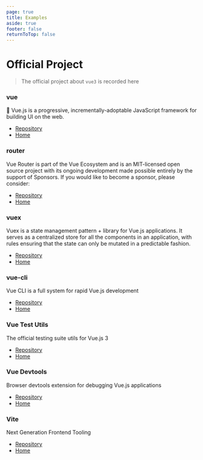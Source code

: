 ```yaml
---
page: true
title: Examples
aside: true
footer: false
returnToTop: false
---
```

# Official Project
> The official project about `vue3` is recorded here
### vue
🖖 Vue.js is a progressive, incrementally-adoptable JavaScript framework for building UI on the web.
- [Repository](https://github.com/vuejs/core) 
- [Home](https://vuejs.org/)

### router
Vue Router is part of the Vue Ecosystem and is an MIT-licensed open source project with its ongoing development made possible entirely by the support of Sponsors. If you would like to become a sponsor, please consider:
- [Repository](https://github.com/vuejs/router) 
- [Home](https://router.vuejs.org/)
### vuex
Vuex is a state management pattern + library for Vue.js applications. It serves as a centralized store for all the components in an application, with rules ensuring that the state can only be mutated in a predictable fashion.
- [Repository](https://github.com/vuejs/vuex) 
- [Home](https://vuex.vuejs.org/)

### vue-cli
Vue CLI is a full system for rapid Vue.js development
- [Repository](https://github.com/vuejs/vue-cli) 
- [Home](https://cli.vuejs.org/)

### Vue Test Utils
The official testing suite utils for Vue.js 3
- [Repository](https://github.com/vuejs/test-utils) 
- [Home](https://test-utils.vuejs.org/)

### Vue Devtools
Browser devtools extension for debugging Vue.js applications
- [Repository](https://github.com/vuejs/devtools) 
- [Home](https://devtools.vuejs.org/)

### Vite
Next Generation Frontend Tooling
- [Repository](https://github.com/vitejs/vite) 
- [Home](https://vitejs.dev/)